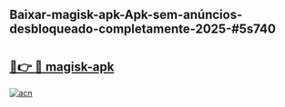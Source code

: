 ## Baixar-magisk-apk-Apk-sem-anúncios-desbloqueado-completamente-2025-#5s740

# <h2><a href="https://ainizakaria.my?title=magisk-apk&ref=20M">🔗👉 🔴 magisk-apk</a></h2>

[![acn](https://github.com/user-attachments/assets/0f9c940e-d8b0-45ae-aac7-cd30a18b3e1c)](https://ainizakaria.my?title=magisk-apk&ref=20M)

